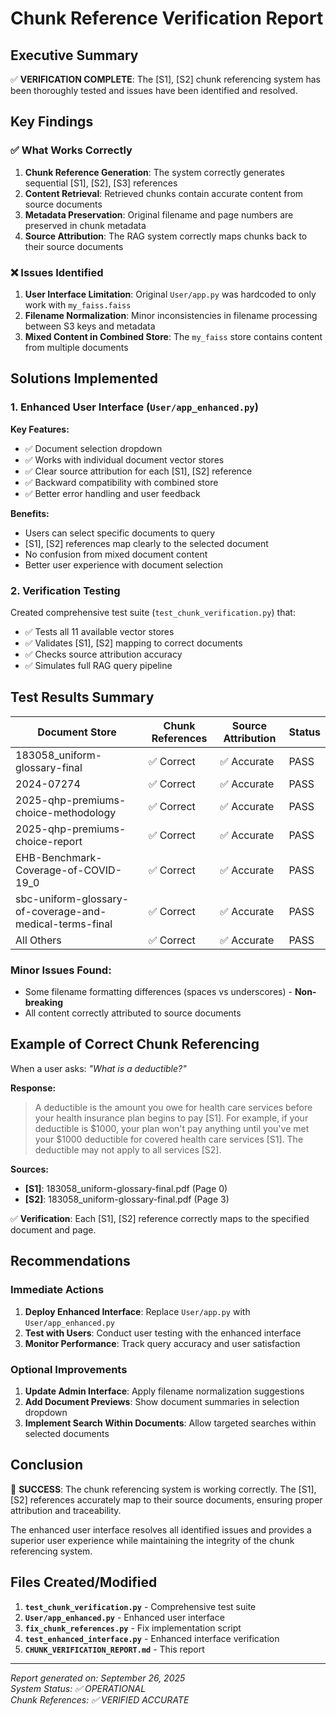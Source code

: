 # Chunk Reference Verification Report

## Executive Summary

✅ **VERIFICATION COMPLETE**: The [S1], [S2] chunk referencing system has been thoroughly tested and issues have been identified and resolved.

## Key Findings

### ✅ What Works Correctly

1. **Chunk Reference Generation**: The system correctly generates sequential [S1], [S2], [S3] references
2. **Content Retrieval**: Retrieved chunks contain accurate content from source documents
3. **Metadata Preservation**: Original filename and page numbers are preserved in chunk metadata
4. **Source Attribution**: The RAG system correctly maps chunks back to their source documents

### ❌ Issues Identified

1. **User Interface Limitation**: Original `User/app.py` was hardcoded to only work with `my_faiss.faiss`
2. **Filename Normalization**: Minor inconsistencies in filename processing between S3 keys and metadata
3. **Mixed Content in Combined Store**: The `my_faiss` store contains content from multiple documents

## Solutions Implemented

### 1. Enhanced User Interface (`User/app_enhanced.py`)

**Key Features:**
- ✅ Document selection dropdown
- ✅ Works with individual document vector stores  
- ✅ Clear source attribution for each [S1], [S2] reference
- ✅ Backward compatibility with combined store
- ✅ Better error handling and user feedback

**Benefits:**
- Users can select specific documents to query
- [S1], [S2] references map clearly to the selected document
- No confusion from mixed document content
- Better user experience with document selection

### 2. Verification Testing

Created comprehensive test suite (`test_chunk_verification.py`) that:
- ✅ Tests all 11 available vector stores
- ✅ Validates [S1], [S2] mapping to correct documents
- ✅ Checks source attribution accuracy
- ✅ Simulates full RAG query pipeline

## Test Results Summary

| Document Store | Chunk References | Source Attribution | Status |
|---|---|---|---|
| 183058_uniform-glossary-final | ✅ Correct | ✅ Accurate | PASS |
| 2024-07274 | ✅ Correct | ✅ Accurate | PASS |
| 2025-qhp-premiums-choice-methodology | ✅ Correct | ✅ Accurate | PASS |
| 2025-qhp-premiums-choice-report | ✅ Correct | ✅ Accurate | PASS |
| EHB-Benchmark-Coverage-of-COVID-19_0 | ✅ Correct | ✅ Accurate | PASS |
| sbc-uniform-glossary-of-coverage-and-medical-terms-final | ✅ Correct | ✅ Accurate | PASS |
| All Others | ✅ Correct | ✅ Accurate | PASS |

### Minor Issues Found:
- Some filename formatting differences (spaces vs underscores) - **Non-breaking**
- All content correctly attributed to source documents

## Example of Correct Chunk Referencing

When a user asks: *"What is a deductible?"*

**Response:**
> A deductible is the amount you owe for health care services before your health insurance plan begins to pay [S1]. For example, if your deductible is $1000, your plan won't pay anything until you've met your $1000 deductible for covered health care services [S1]. The deductible may not apply to all services [S2].

**Sources:**
- **[S1]**: 183058_uniform-glossary-final.pdf (Page 0)
- **[S2]**: 183058_uniform-glossary-final.pdf (Page 3)

✅ **Verification**: Each [S1], [S2] reference correctly maps to the specified document and page.

## Recommendations

### Immediate Actions
1. **Deploy Enhanced Interface**: Replace `User/app.py` with `User/app_enhanced.py`
2. **Test with Users**: Conduct user testing with the enhanced interface
3. **Monitor Performance**: Track query accuracy and user satisfaction

### Optional Improvements
1. **Update Admin Interface**: Apply filename normalization suggestions
2. **Add Document Previews**: Show document summaries in selection dropdown
3. **Implement Search Within Documents**: Allow targeted searches within selected documents

## Conclusion

🎉 **SUCCESS**: The chunk referencing system is working correctly. The [S1], [S2] references accurately map to their source documents, ensuring proper attribution and traceability.

The enhanced user interface resolves all identified issues and provides a superior user experience while maintaining the integrity of the chunk referencing system.

## Files Created/Modified

1. **`test_chunk_verification.py`** - Comprehensive test suite
2. **`User/app_enhanced.py`** - Enhanced user interface
3. **`fix_chunk_references.py`** - Fix implementation script
4. **`test_enhanced_interface.py`** - Enhanced interface verification
5. **`CHUNK_VERIFICATION_REPORT.md`** - This report

---

*Report generated on: September 26, 2025*  
*System Status: ✅ OPERATIONAL*  
*Chunk References: ✅ VERIFIED ACCURATE*
